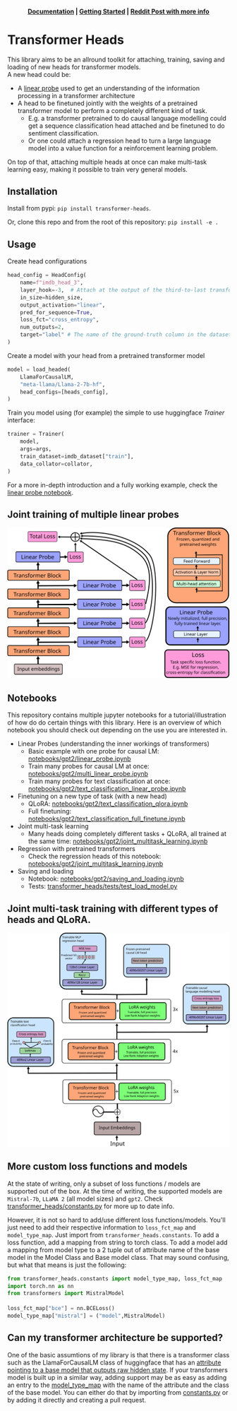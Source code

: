 <h4 align="center">
    <p>
        <a href="https://transformer-heads.readthedocs.io/en/latest/">Documentation</a> |
        <a href="docs/source/getting_started.md">Getting Started</a> |
        <a href="https://www.reddit.com/r/LocalLLaMA/comments/1bnd621/new_library_transformerheads_for_attaching_heads/">Reddit Post with more info</a>
    </p>
</h4>

# Transformer Heads
This library aims to be an allround toolkit for attaching, training, saving and loading of new heads for transformer models.  
A new head could be: 
* A [linear probe](https://arxiv.org/pdf/1610.01644.pdf) used to get an understanding of the information processing in a transformer architecture
* A head to be finetuned jointly with the weights of a pretrained transformer model to perform a completely different kind of task.
    - E.g. a transformer pretrained to do causal language modelling could get a sequence classification head attached and be finetuned to do sentiment classification.
    - Or one could attach a regression head to turn a large language model into a value function for a reinforcement learning problem.

On top of that, attaching multiple heads at once can make multi-task learning easy, making it possible to train very general models.

## Installation
Install from pypi: `pip install transformer-heads`.

Or, clone this repo and from the root of this repository:
`pip install -e .`

## Usage
Create head configurations
```python
head_config = HeadConfig(
    name=f"imdb_head_3",
    layer_hook=-3,  # Attach at the output of the third-to-last transformer-block
    in_size=hidden_size,
    output_activation="linear",
    pred_for_sequence=True,
    loss_fct="cross_entropy",
    num_outputs=2,
    target="label" # The name of the ground-truth column in the dataset
)
```
Create a model with your head from a pretrained transformer model
```python
model = load_headed(
    LlamaForCausalLM,
    "meta-llama/Llama-2-7b-hf",
    head_configs=[heads_config],
)
```
Train you model using (for example) the simple to use huggingface *Trainer* interface:
```python
trainer = Trainer(
    model,
    args=args,
    train_dataset=imdb_dataset["train"],
    data_collator=collator,
)
```

For a more in-depth introduction and a fully working example, check the [linear probe notebook](notebooks/gpt2/linear_probe.ipynb).

## Joint training of multiple linear probes
![_images/multi_linear_probe.svg](_images/multi_linear_probe.svg)

## Notebooks
This repository contains multiple jupyter notebooks for a tutorial/illustration of how do do certain things with this library. Here is an overview of which notebook you should check out depending on the use you are interested in.
* Linear Probes (understanding the inner workings of transformers)
    - Basic example with one probe for causal LM: [notebooks/gpt2/linear_probe.ipynb](notebooks/gpt2/linear_probe.ipynb)
    - Train many probes for causal LM at once: [notebooks/gpt2/multi_linear_probe.ipynb](notebooks/gpt2/multi_linear_probe.ipynb)
    - Train many probes for text classification at once: [notebooks/gpt2/text_classification_linear_probe.ipynb](notebooks/gpt2/text_classification_linear_probe.ipynb)
* Finetuning on a new type of task (with a new head)
    - QLoRA: [notebooks/gpt2/text_classification_qlora.ipynb](notebooks/gpt2/text_classification_qlora.ipynb)
    - Full finetuning: [notebooks/gpt2/text_classification_full_finetune.ipynb](notebooks/gpt2/text_classification_full_finetune.ipynb)
* Joint multi-task learning
    - Many heads doing completely different tasks + QLoRA, all trained at the same time: [notebooks/gpt2/joint_multitask_learning.ipynb](notebooks/gpt2/joint_multitask_learning.ipynb)
* Regression with pretrained transformers
    - Check the regression heads of this notebook: [notebooks/gpt2/joint_multitask_learning.ipynb](notebooks/gpt2/joint_multitask_learning.ipynb)
* Saving and loading
    - Notebook: [notebooks/gpt2/saving_and_loading.ipynb](notebooks/gpt2/saving_and_loading.ipynb)
    - Tests: [transformer_heads/tests/test_load_model.py](transformer_heads/tests/test_load_model.py)

## Joint multi-task training with different types of heads and QLoRA.
![_images/example_architecture.svg](_images/example_architecture.svg)

## More custom loss functions and models
At the state of writing, only a subset of loss functions / models are supported out of the box. At the time of writing, the supported models are `Mistral-7b`, `LLaMA 2` (all model sizes) and `gpt2`. Check [transformer_heads/constants.py](transformer_heads/constants.py) for more up to date info.

However, it is not so hard to add/use different loss functions/models. You'll just need to add their respective information to `loss_fct_map` and `model_type_map`. Just import from `transformer_heads.constants`. To add a loss function, add a mapping from string to torch class. To add a model add a mapping from model type to a 2 tuple out of attribute name of the base model in the Model Class and Base model class. That may sound confusing, but what that means is just the following:

```python
from transformer_heads.constants import model_type_map, loss_fct_map
import torch.nn as nn
from transformers import MistralModel

loss_fct_map["bce"] = nn.BCELoss()
model_type_map["mistral"] = ("model",MistralModel)
```
## Can my transformer architecture be supported?
One of the basic assumtions of my library is that there is a transformer class such as the LlamaForCausalLM class of huggingface that has an [attribute pointing to a base model that outputs raw hidden state](https://github.com/huggingface/transformers/blob/7eb3ba82241c927053689270a0751f4ff5d33c54/src/transformers/models/llama/modeling_llama.py#L1116). If your transformers model is built up in a similar way, adding support may be as easy as adding an entry to the [model_type_map](https://github.com/center-for-humans-and-machines/transformer-heads/blob/8ea0805ab95ca01dff7ea73ed9c844df946c17cb/transformer_heads/constants.py#L20) with the name of the attribute and the class of the base model. You can either do that by importing from [constants.py](transformer_heads/constants.py) or by adding it directly and creating a pull request.
